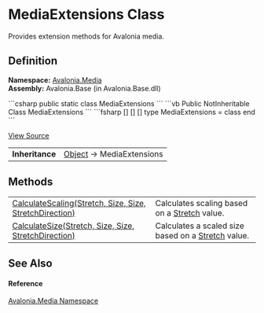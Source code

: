 # MediaExtensions Class


Provides extension methods for Avalonia media.



## Definition
**Namespace:** <a href="N_Avalonia_Media">Avalonia.Media</a>  
**Assembly:** Avalonia.Base (in Avalonia.Base.dll)

<Tabs groupId="api-code-preview">
<TabItem value="csharp" label="C#">
```csharp
public static class MediaExtensions
```
</TabItem>
<TabItem value="vb" label="VB">
```vb
<ExtensionAttribute>
Public NotInheritable Class MediaExtensions
```
</TabItem>
<TabItem value="fsharp" label="F#">
```fsharp
[<AbstractClassAttribute>]
[<SealedAttribute>]
[<ExtensionAttribute>]
type MediaExtensions = class end
```
</TabItem>
</Tabs>



<a href="https://github.com/AvaloniaUI/Avalonia/tree/master/src/Avalonia.Base/Media/MediaExtensions.cs" title="View the source code">View Source</a>

<table>
<tr><td><strong>Inheritance</strong></td><td><a href="https://learn.microsoft.com/dotnet/api/system.object" target="_blank" rel="noopener noreferrer">Object</a>  →  MediaExtensions</td></tr>
</table>



## Methods
<table>
<tr>
<td><a href="M_Avalonia_Media_MediaExtensions_CalculateScaling">CalculateScaling(Stretch, Size, Size, StretchDirection)</a></td>
<td>Calculates scaling based on a <a href="T_Avalonia_Media_Stretch">Stretch</a> value.</td>
</tr>
<tr>
<td><a href="M_Avalonia_Media_MediaExtensions_CalculateSize">CalculateSize(Stretch, Size, Size, StretchDirection)</a></td>
<td>Calculates a scaled size based on a <a href="T_Avalonia_Media_Stretch">Stretch</a> value.</td>
</tr>
</table>

## See Also


#### Reference
<a href="N_Avalonia_Media">Avalonia.Media Namespace</a>  

